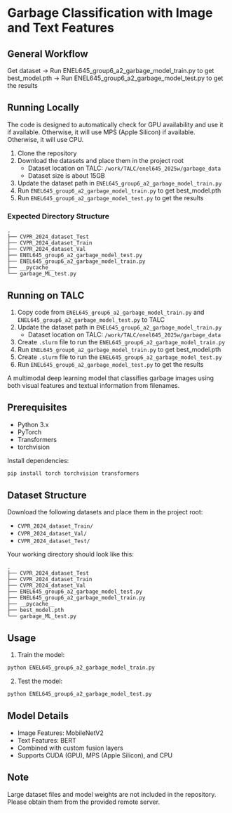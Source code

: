# Garbage Classification with Image and Text Features

## General Workflow
Get dataset → Run ENEL645_group6_a2_garbage_model_train.py to get best_model.pth → Run ENEL645_group6_a2_garbage_model_test.py to get the results

## Running Locally

The code is designed to automatically check for GPU availability and use it if available. Otherwise, it will use MPS (Apple Silicon) if available. Otherwise, it will use CPU.

1. Clone the repository
2. Download the datasets and place them in the project root
   - Dataset location on TALC: `/work/TALC/enel645_2025w/garbage_data`
   - Dataset size is about 15GB
3. Update the dataset path in `ENEL645_group6_a2_garbage_model_train.py`
4. Run `ENEL645_group6_a2_garbage_model_train.py` to get best_model.pth
5. Run `ENEL645_group6_a2_garbage_model_test.py` to get the results

### Expected Directory Structure
```
.
├── CVPR_2024_dataset_Test
├── CVPR_2024_dataset_Train
├── CVPR_2024_dataset_Val
├── ENEL645_group6_a2_garbage_model_test.py
├── ENEL645_group6_a2_garbage_model_train.py
├── __pycache__
└── garbage_ML_test.py
```

## Running on TALC
1. Copy code from `ENEL645_group6_a2_garbage_model_train.py` and `ENEL645_group6_a2_garbage_model_test.py` to TALC
2. Update the dataset path in `ENEL645_group6_a2_garbage_model_train.py`
   - Dataset location on TALC: `/work/TALC/enel645_2025w/garbage_data`
3. Create `.slurm` file to run the `ENEL645_group6_a2_garbage_model_train.py`
4. Run `ENEL645_group6_a2_garbage_model_train.py` to get best_model.pth
5. Create `.slurm` file to run the `ENEL645_group6_a2_garbage_model_test.py`
6. Run `ENEL645_group6_a2_garbage_model_test.py` to get the results

A multimodal deep learning model that classifies garbage images using both visual features and textual information from filenames.

## Prerequisites

- Python 3.x
- PyTorch
- Transformers
- torchvision

Install dependencies:

```bash
pip install torch torchvision transformers
```

## Dataset Structure

Download the following datasets and place them in the project root:
- `CVPR_2024_dataset_Train/`
- `CVPR_2024_dataset_Val/`
- `CVPR_2024_dataset_Test/`

Your working directory should look like this:
```
.
├── CVPR_2024_dataset_Test
├── CVPR_2024_dataset_Train
├── CVPR_2024_dataset_Val
├── ENEL645_group6_a2_garbage_model_test.py
├── ENEL645_group6_a2_garbage_model_train.py
├── __pycache__
├── best_model.pth
└── garbage_ML_test.py
```

## Usage

1. Train the model:

```bash
python ENEL645_group6_a2_garbage_model_train.py
```

2. Test the model:

```bash
python ENEL645_group6_a2_garbage_model_test.py
```

## Model Details

- Image Features: MobileNetV2
- Text Features: BERT
- Combined with custom fusion layers
- Supports CUDA (GPU), MPS (Apple Silicon), and CPU

## Note

Large dataset files and model weights are not included in the repository. Please obtain them from the provided remote server.

